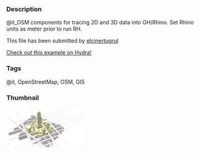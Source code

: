 ### Description 
@it_OSM components for tracing 2D and 3D data into GH/Rhino. Set Rhino units as meter prior to run RH.

This file has been submitted by [elcinertugrul](https://github.com/elcinertugrul)

[Check out this example on Hydra!](http://hydrashare.github.io/hydra/viewer?owner=elcinertugrul&fork=hydra&id=@it_Tracing_Open_Street_Map)
### Tags 
@it, OpenStreetMap, OSM, GIS
### Thumbnail 
![Screenshot](https://raw.githubusercontent.com/elcinertugrul/hydra/master/@it_Tracing_Open_Street_Map/thumbnail.png)
